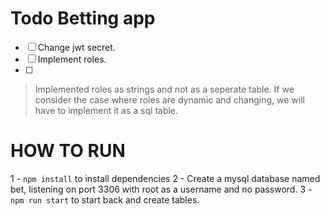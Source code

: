 # Todo Betting app

- [ ] Change jwt secret.
- [ ] Implement roles.
- [ ]

> Implemented roles as strings and not as a seperate table.
> If we consider the case where roles are dynamic and changing, we will have to implement it as a sql table.

# HOW TO RUN
1 - `npm install` to install dependencies
2 - Create a mysql database named bet, listening on port 3306 with root as a username and no password.
3 - `npm run start` to start back and create tables. 
